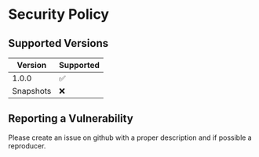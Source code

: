 # Security Policy

## Supported Versions

| Version     | Supported          |
| ----------- | ------------------ |
| 1.0.0       | :white_check_mark: |
| Snapshots   | :x:                |

## Reporting a Vulnerability

Please create an issue on github with a proper description and if possible a reproducer.
